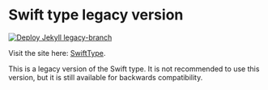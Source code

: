 # Swift type legacy version
[![Deploy Jekyll legacy-branch](https://github.com/HauseMasterZ/swift-type/actions/workflows/jekyll-gh-pages.yml/badge.svg?branch=legacy-branch)](https://github.com/HauseMasterZ/swift-type/actions/workflows/jekyll-gh-pages.yml)

Visit the site here: <a href="https://hausemasterz.github.io/swift-type" target="_blank" rel="noopener noreferrer">SwiftType</a>.

This is a legacy version of the Swift type. It is not recommended to use this version, but it is still available for backwards compatibility.
